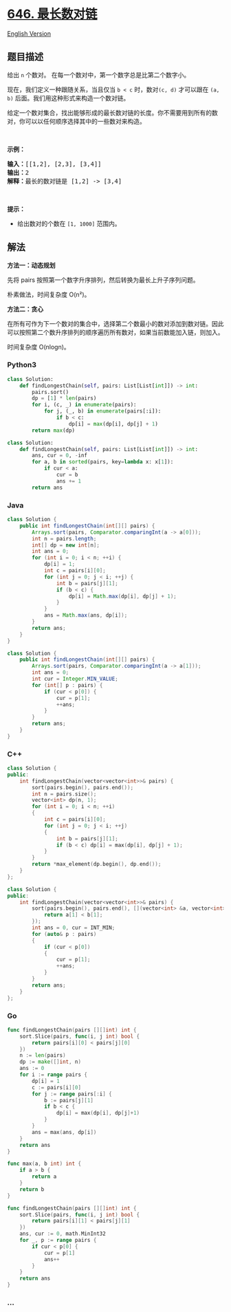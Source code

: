 # [646. 最长数对链](https://leetcode.cn/problems/maximum-length-of-pair-chain)

[English Version](/solution/0600-0699/0646.Maximum%20Length%20of%20Pair%20Chain/README_EN.md)

## 题目描述

<!-- 这里写题目描述 -->

<p>给出 <code>n</code> 个数对。 在每一个数对中，第一个数字总是比第二个数字小。</p>

<p>现在，我们定义一种跟随关系，当且仅当 <code>b < c</code> 时，数对<code>(c, d)</code> 才可以跟在 <code>(a, b)</code> 后面。我们用这种形式来构造一个数对链。</p>

<p>给定一个数对集合，找出能够形成的最长数对链的长度。你不需要用到所有的数对，你可以以任何顺序选择其中的一些数对来构造。</p>

<p> </p>

<p><strong>示例：</strong></p>

<pre>
<strong>输入：</strong>[[1,2], [2,3], [3,4]]
<strong>输出：</strong>2
<strong>解释：</strong>最长的数对链是 [1,2] -> [3,4]
</pre>

<p> </p>

<p><strong>提示：</strong></p>

<ul>
	<li>给出数对的个数在 <code>[1, 1000]</code> 范围内。</li>
</ul>

## 解法

<!-- 这里可写通用的实现逻辑 -->

**方法一：动态规划**

先将 pairs 按照第一个数字升序排列，然后转换为最长上升子序列问题。

朴素做法，时间复杂度 O(n²)。

**方法二：贪心**

在所有可作为下一个数对的集合中，选择第二个数最小的数对添加到数对链。因此可以按照第二个数升序排列的顺序遍历所有数对，如果当前数能加入链，则加入。

时间复杂度 O(nlogn)。

<!-- tabs:start -->

### **Python3**

<!-- 这里可写当前语言的特殊实现逻辑 -->

```python
class Solution:
    def findLongestChain(self, pairs: List[List[int]]) -> int:
        pairs.sort()
        dp = [1] * len(pairs)
        for i, (c, _) in enumerate(pairs):
            for j, (_, b) in enumerate(pairs[:i]):
                if b < c:
                    dp[i] = max(dp[i], dp[j] + 1)
        return max(dp)
```

```python
class Solution:
    def findLongestChain(self, pairs: List[List[int]]) -> int:
        ans, cur = 0, -inf
        for a, b in sorted(pairs, key=lambda x: x[1]):
            if cur < a:
                cur = b
                ans += 1
        return ans
```

### **Java**

<!-- 这里可写当前语言的特殊实现逻辑 -->

```java
class Solution {
    public int findLongestChain(int[][] pairs) {
        Arrays.sort(pairs, Comparator.comparingInt(a -> a[0]));
        int n = pairs.length;
        int[] dp = new int[n];
        int ans = 0;
        for (int i = 0; i < n; ++i) {
            dp[i] = 1;
            int c = pairs[i][0];
            for (int j = 0; j < i; ++j) {
                int b = pairs[j][1];
                if (b < c) {
                    dp[i] = Math.max(dp[i], dp[j] + 1);
                }
            }
            ans = Math.max(ans, dp[i]);
        }
        return ans;
    }
}
```

```java
class Solution {
    public int findLongestChain(int[][] pairs) {
        Arrays.sort(pairs, Comparator.comparingInt(a -> a[1]));
        int ans = 0;
        int cur = Integer.MIN_VALUE;
        for (int[] p : pairs) {
            if (cur < p[0]) {
                cur = p[1];
                ++ans;
            }
        }
        return ans;
    }
}
```

### **C++**

```cpp
class Solution {
public:
    int findLongestChain(vector<vector<int>>& pairs) {
        sort(pairs.begin(), pairs.end());
        int n = pairs.size();
        vector<int> dp(n, 1);
        for (int i = 0; i < n; ++i)
        {
            int c = pairs[i][0];
            for (int j = 0; j < i; ++j)
            {
                int b = pairs[j][1];
                if (b < c) dp[i] = max(dp[i], dp[j] + 1);
            }
        }
        return *max_element(dp.begin(), dp.end());
    }
};
```

```cpp
class Solution {
public:
    int findLongestChain(vector<vector<int>>& pairs) {
        sort(pairs.begin(), pairs.end(), [](vector<int> &a, vector<int>b) {
            return a[1] < b[1];
        });
        int ans = 0, cur = INT_MIN;
        for (auto& p : pairs)
        {
            if (cur < p[0])
            {
                cur = p[1];
                ++ans;
            }
        }
        return ans;
    }
};
```

### **Go**

```go
func findLongestChain(pairs [][]int) int {
	sort.Slice(pairs, func(i, j int) bool {
		return pairs[i][0] < pairs[j][0]
	})
	n := len(pairs)
	dp := make([]int, n)
	ans := 0
	for i := range pairs {
		dp[i] = 1
		c := pairs[i][0]
		for j := range pairs[:i] {
			b := pairs[j][1]
			if b < c {
				dp[i] = max(dp[i], dp[j]+1)
			}
		}
		ans = max(ans, dp[i])
	}
	return ans
}

func max(a, b int) int {
	if a > b {
		return a
	}
	return b
}
```

```go
func findLongestChain(pairs [][]int) int {
	sort.Slice(pairs, func(i, j int) bool {
		return pairs[i][1] < pairs[j][1]
	})
	ans, cur := 0, math.MinInt32
	for _, p := range pairs {
		if cur < p[0] {
			cur = p[1]
			ans++
		}
	}
	return ans
}
```

### **...**

```

```

<!-- tabs:end -->
